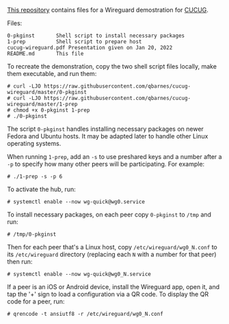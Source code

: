 [This repository](https://github.com/qbarnes/cucug-wireguard/) contains
files for a Wireguard demostration for [CUCUG](http://cucug.org/).

Files:

```
0-pkginst		Shell script to install necessary packages
1-prep			Shell script to prepare host
cucug-wireguard.pdf	Presentation given on Jan 20, 2022
README.md		This file
```

To recreate the demonstration, copy the two shell script files locally,
make them executable, and run them:

    # curl -LJO https://raw.githubusercontent.com/qbarnes/cucug-wireguard/master/0-pkginst
    # curl -LJO https://raw.githubusercontent.com/qbarnes/cucug-wireguard/master/1-prep
    # chmod +x 0-pkginst 1-prep
    # ./0-pkginst

The script `0-pkginst` handles installing necessary packages on
newer Fedora and Ubuntu hosts.  It may be adapted later to handle
other Linux operating systems.

When running `1-prep`, add an `-s` to use preshared keys and
a number after a `-p` to specify how many other peers will be
participating.  For example:

    # ./1-prep -s -p 6

To activate the hub, run:

    # systemctl enable --now wg-quick@wg0.service

To install necessary packages, on each peer copy `0-pkginst` to `/tmp` and run:

    # /tmp/0-pkginst

Then for each peer that's a Linux host, copy
`/etc/wireguard/wg0_N.conf` to its `/etc/wireguard` directory
(replacing each `N` with a number for that peer) then run:

    # systemctl enable --now wg-quick@wg0_N.service

If a peer is an iOS or Android device, install the Wireguard app,
open it, and tap the '+' sign to load a configuration via a QR code.
To display the QR code for a peer, run:

    # qrencode -t ansiutf8 -r /etc/wireguard/wg0_N.conf
